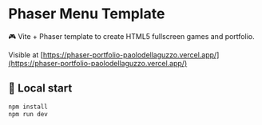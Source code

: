# Phaser Menu Template

🎮 Vite + Phaser template to create HTML5 fullscreen games and portfolio.

Visible at
[https://phaser-portfolio-paolodellaguzzo.vercel.app/](https://phaser-portfolio-paolodellaguzzo.vercel.app/)

## 🚀 Local start

```bash
npm install
npm run dev
```
